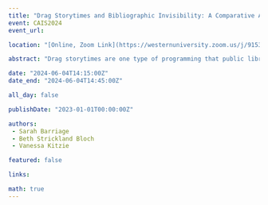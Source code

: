 ```yaml
---
title: "Drag Storytimes and Bibliographic Invisibility: A Comparative Analysis of Picture Book Subject Metadata"
event: CAIS2024
event_url: 

location: "[Online, Zoom Link](https://westernuniversity.zoom.us/j/91531028175)"

abstract: "Drag storytimes are one type of programming that public libraries offer to address the marginalization of LGBTQIA+ children and families in library spaces. The books read during these storytimes often feature LGBTQIA+ characters and themes. In this work in progress, we will compare the subject metadata assigned within the Library of Congress Catalog and the social cataloging platform LibraryThing to a corpus of picture books read during drag storytimes. We will consider the limitations of using traditional subject headings in capturing the diversity of LGBTQIA+ themes and if the application of user-generated tags offers a more nuanced reflection of content."

date: "2024-06-04T14:15:00Z"
date_end: "2024-06-04T14:45:00Z"

all_day: false

publishDate: "2023-01-01T00:00:00Z"

authors:
 - Sarah Barriage
 - Beth Strickland Bloch
 - Vanessa Kitzie

featured: false

links:

math: true
---
```


